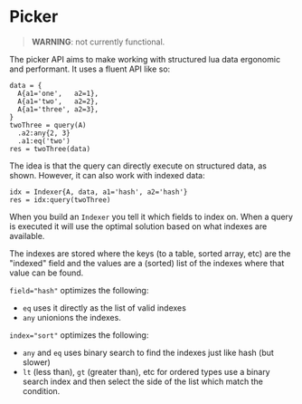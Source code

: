 # Picker

> **WARNING**: not currently functional.

The picker API aims to make working with structured lua data ergonomic and
performant. It uses a fluent API like so:

```
data = {
  A{a1='one',   a2=1},
  A{a1='two',   a2=2},
  A{a1='three', a2=3},
}
twoThree = query(A)
  .a2:any{2, 3}
  .a1:eq('two')
res = twoThree(data)
```

The idea is that the query can directly execute on structured data, as shown.
However, it can also work with indexed data:

```
idx = Indexer{A, data, a1='hash', a2='hash'}
res = idx:query(twoThree)
```

When you build an `Indexer` you tell it which fields to index on. When a query
is executed it will use the optimal solution based on what indexes are
available.

The indexes are stored where the keys (to a table, sorted array, etc) are the
"indexed" field and the values are a (sorted) list of the indexes where that
value can be found.

`field="hash"` optimizes the following:
* `eq` uses it directly as the list of valid indexes
* `any` unionions the indexes.

`index="sort"` optimizes the following:
* `any` and `eq` uses binary search to find the indexes just like hash (but
  slower)
* `lt` (less than), `gt` (greater than), etc for ordered types use a binary
  search index and then select the side of the list which match the condition.

